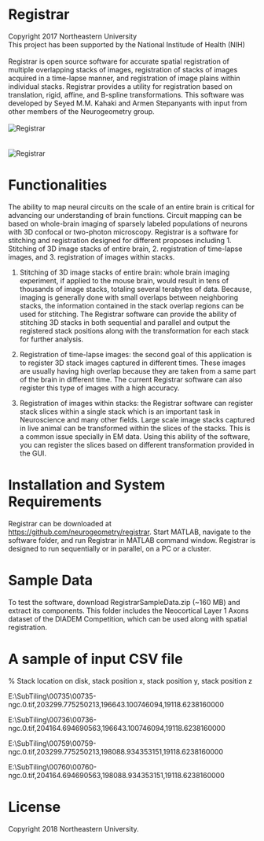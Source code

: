 # Registrar

Copyright 2017 Northeastern University
</br>
This project has been supported by the National Institude of Health (NIH)
</br></br>
Registrar is open source software for accurate spatial registration of multiple overlapping stacks of images, registration of stacks of images acquired in a time-lapse manner, and registration of image plains within individual stacks. Registrar provides a utility for registration based on translation, rigid, affine, and B-spline transformations. This software was developed by Seyed M.M. Kahaki and Armen Stepanyants with input from other members of the Neurogeometry group.
</br></br>
<img src="https://web.northeastern.edu/kahaki/Registrar_.PNG" alt="Registrar" align="middle"> 
</br></br></br>
<img src="https://web.northeastern.edu/kahaki/reg_before_after.PNG" alt="Registrar" align="middle">

# Functionalities
The ability to map neural circuits on the scale of an entire brain is critical for advancing our understanding of brain functions. Circuit mapping can be based on whole-brain imaging of sparsely labeled populations of neurons with 3D confocal or two-photon microscopy. Registrar is a software for stitching and registration designed for different proposes including 1. Stitching of 3D image stacks of entire brain, 2. registration of time-lapse images, and 3. registration of images within stacks. 
1.	Stitching of 3D image stacks of entire brain: whole brain imaging experiment, if applied to the mouse brain, would result in tens of thousands of image stacks, totaling several terabytes of data. Because, imaging is generally done with small overlaps between neighboring stacks, the information contained in the stack overlap regions can be used for stitching. The Registrar software can provide the ability of stitching 3D stacks in both sequential and parallel and output the registered stack positions along with the transformation for each stack for further analysis. 

2.	Registration of time-lapse images: the second goal of this application is to register 3D stack images captured in different times. These images are usually having high overlap because they are taken from a same part of the brain in different time. The current Registrar software can also register this type of images with a high accuracy. 

3.	Registration of images within stacks: the Registrar software can register stack slices within a single stack which is an important task in Neuroscience and many other fields. Large scale image stacks captured in live animal can be transformed within the slices of the stacks. This is a common issue specially in EM data. Using this ability of the software, you can register the slices based on different transformation provided in the GUI.

# Installation and System Requirements

Registrar can be downloaded at https://github.com/neurogeometry/registrar. Start MATLAB, navigate to the software folder, and run Registrar in MATLAB command window. Registrar is designed to run sequentially or in parallel, on a PC or a cluster.

# Sample Data

To test the software, download RegistrarSampleData.zip (~160 MB) and extract its components. This folder includes the Neocortical Layer 1 Axons dataset of the DIADEM Competition, which can be used along with spatial registration.

# A sample of input CSV file

% Stack location on disk, stack position x, stack position y, stack position z

E:\SubTiling\00735\00735-ngc.0.tif,203299.775250213,196643.100746094,19118.6238160000

E:\SubTiling\00736\00736-ngc.0.tif,204164.694690563,196643.100746094,19118.6238160000

E:\SubTiling\00759\00759-ngc.0.tif,203299.775250213,198088.934353151,19118.6238160000

E:\SubTiling\00760\00760-ngc.0.tif,204164.694690563,198088.934353151,19118.6238160000

# License

Copyright 2018 Northeastern University.

